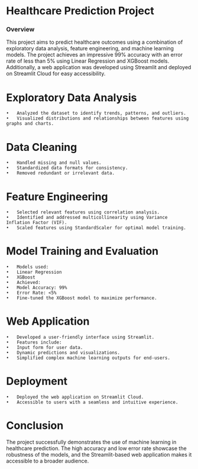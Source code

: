 # Healthcare Prediction Project

### Overview

This project aims to predict healthcare outcomes using a combination of exploratory data analysis, feature engineering, and machine learning models. The project achieves an impressive 99% accuracy with an error rate of less than 5% using Linear Regression and XGBoost models. Additionally, a web application was developed using Streamlit and deployed on Streamlit Cloud for easy accessibility.

# Exploratory Data Analysis
	•	Analyzed the dataset to identify trends, patterns, and outliers.
	•	Visualized distributions and relationships between features using graphs and charts.

# Data Cleaning
	•	Handled missing and null values.
	•	Standardized data formats for consistency.
	•	Removed redundant or irrelevant data.

# Feature Engineering
	•	Selected relevant features using correlation analysis.
	•	Identified and addressed multicollinearity using Variance Inflation Factor (VIF).
	•	Scaled features using StandardScaler for optimal model training.

# Model Training and Evaluation
	•	Models used:
	•	Linear Regression
	•	XGBoost
	•	Achieved:
	•	Model Accuracy: 99%
	•	Error Rate: <5%
	•	Fine-tuned the XGBoost model to maximize performance.

# Web Application
	•	Developed a user-friendly interface using Streamlit.
	•	Features include:
	•	Input form for user data.
	•	Dynamic predictions and visualizations.
	•	Simplified complex machine learning outputs for end-users.

# Deployment
	•	Deployed the web application on Streamlit Cloud.
	•	Accessible to users with a seamless and intuitive experience.

# Conclusion

The project successfully demonstrates the use of machine learning in healthcare prediction. The high accuracy and low error rate showcase the robustness of the models, and the Streamlit-based web application makes it accessible to a broader audience.
